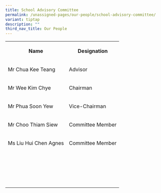 ```yaml
---
title: School Advisory Committee
permalink: /unassigned-pages/our-people/school-advisory-committee/
variant: tiptap
description: ""
third_nav_title: Our People
---
```

<p></p><table><tbody><tr><th rowspan="1" colspan="1"><p>Name</p></th><th rowspan="1" colspan="1"><p>Designation</p></th></tr><tr><td rowspan="1" colspan="1"><p>Mr Chua Kee Teang</p></td><td rowspan="1" colspan="1"><p>Advisor</p></td></tr><tr><td rowspan="1" colspan="1"><p>Mr Wee Kim Chye</p></td><td rowspan="1" colspan="1"><p>Chairman</p></td></tr><tr><td rowspan="1" colspan="1"><p>Mr Phua Soon Yew</p></td><td rowspan="1" colspan="1"><p>Vice-Chairman</p></td></tr><tr><td rowspan="1" colspan="1"><p>Mr Choo Thiam Siew</p></td><td rowspan="1" colspan="1"><p>Committee Member</p></td></tr><tr><td rowspan="1" colspan="1"><p>Ms Liu Hui Chen Agnes</p></td><td rowspan="1" colspan="1"><p>Committee Member</p></td></tr><tr><td rowspan="1" colspan="1"><p></p></td><td rowspan="1" colspan="1"><p></p></td></tr><tr><td rowspan="1" colspan="1"><p></p></td><td rowspan="1" colspan="1"><p></p></td></tr><tr><td rowspan="1" colspan="1"><p></p></td><td rowspan="1" colspan="1"><p></p></td></tr><tr><td rowspan="1" colspan="1"><p></p></td><td rowspan="1" colspan="1"><p></p></td></tr><tr><td rowspan="1" colspan="1"><p></p></td><td rowspan="1" colspan="1"><p></p></td></tr></tbody></table><p></p>